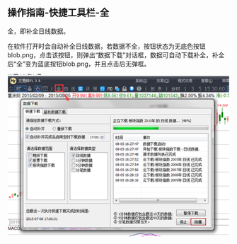 ## 操作指南-快捷工具栏-全

全，即补全日线数据。

在软件打开时会自动补全日线数据，若数据不全，按钮状态为无底色按钮blob.png，点击该按钮，则弹出“数据下载”对话框，数据可自动下载补全，补全后“全”变为蓝底按钮blob.png，并且点击后无弹框。



![](/assets/17151.png)